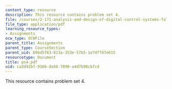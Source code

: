 ```yaml
---
content_type: resource
description: This resource contains problem set 4.
file: /courses/2-171-analysis-and-design-of-digital-control-systems-fall-2006/ca2d42bf9166da567090a4d7b98cbfcd_ps4.pdf
file_type: application/pdf
learning_resource_types:
- Assignments
ocw_type: OCWFile
parent_title: Assignments
parent_type: CourseSection
parent_uid: 69bd5f63-813a-353e-57b5-1e7dff67e615
resourcetype: Document
title: ps4.pdf
uid: ca2d42bf-9166-da56-7090-a4d7b98cbfcd
---
```

This resource contains problem set 4.


